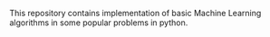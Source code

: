  This repository contains implementation of basic Machine Learning algorithms in some popular problems in python.
